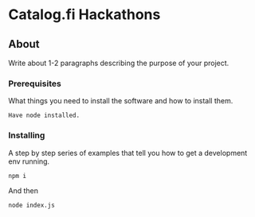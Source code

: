 # Catalog.fi Hackathons


## About <a name = "about"></a>

Write about 1-2 paragraphs describing the purpose of your project.

### Prerequisites

What things you need to install the software and how to install them.

```
Have node installed.
```

### Installing

A step by step series of examples that tell you how to get a development env running.

```
npm i
```

And then

```
node index.js
```

